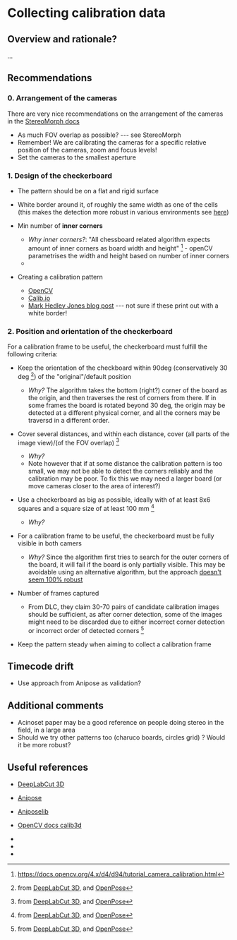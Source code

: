 # Collecting calibration data

## Overview and rationale?
...

## Recommendations

### 0. Arrangement of the cameras
There are very nice recommendations on the arrangement of the cameras in the [StereoMorph docs](https://aaronolsen.github.io/tutorials/stereomorph/arranging_cameras_photography.html)
- As much FOV overlap as possible? --- see StereoMorph
- Remember! We are calibrating the cameras for a specific relative position of the cameras, zoom and focus levels!
- Set the cameras to the smallest aperture

### 1. Design of the checkerboard
- The pattern should be on a flat and rigid surface 

- White border around it, of roughly the same width as one of the cells (this makes the detection more robust in various environments see [here](https://docs.opencv.org/4.2.0/d9/d0c/group__calib3d.html#gad0e88e13cd3d410870a99927510d7f91))

- Min number of **inner corners**
    - *Why inner corners?*: "All chessboard related algorithm expects amount of inner corners as board width and height" [^2] - openCV parametrises the width and height based on number of inner corners
    - 



- Creating a calibration pattern
    - [OpenCV](https://docs.opencv.org/4.x/da/d0d/tutorial_camera_calibration_pattern.html)
    - [Calib.io](https://calib.io/pages/camera-calibration-pattern-generator)
    - [Mark Hedley Jones blog post](https://markhedleyjones.com/projects/calibration-checkerboard-collection) --- not sure if these print out with a white border!

### 2. Position and orientation of the checkerboard
For a calibration frame to be useful, the checkerboard must fulfill the following criteria:

- Keep the orientation of the checkboard within 90deg (conservatively 30 deg [^1]) of the "original"/default position
    - *Why?* The algorithm takes the bottom (right?) corner of the board as the origin, and then traverses the rest of corners from there. If in some frames the board is rotated beyond 30 deg, the origin may be detected at a different physical corner, and all the corners may be traversd in a different order.

- Cover several distances, and within each distance, cover (all parts of the image view)/(of the FOV overlap) [^1]
    - *Why?*
    - Note however that if at some distance the calibration pattern is too small, we may not be able to detect the corners reliably and the calibration may be poor. To fix this we may need a larger board (or move cameras closer to the area of interest?) 

- Use a checkerboard as big as possible, ideally with of at least 8x6 squares and a square size of at least 100 mm [^1]
    - *Why?*

- For a calibration frame to be useful, the checkerboard must be fully visible in both camers
    - *Why?* Since the algorithm first tries to search for the outer corners of the board, it will fail if the board is only partially visible. This may be avoidable using an alternative algorithm, but the approach [doesn't seem 100% robust](https://github.com/opencv/opencv/issues/15712#issuecomment-1493344373)

- Number of frames captured
    - From DLC, they claim 30-70 pairs of candidate calibration images should be sufficient, as after corner detection, some of the images might need to be discarded due to either incorrect corner detection or incorrect order of detected corners [^1]

- Keep the pattern steady when aiming to collect a calibration frame

## Timecode drift
- Use approach from Anipose as validation?

## Additional comments
- Acinoset paper may be a good reference on people doing stereo in the field, in a large area
- Should we try other patterns too (charuco boards, circles grid) ? Would it be more robust?

## Useful references
- [DeepLabCut 3D](https://deeplabcut.github.io/DeepLabCut/docs/Overviewof3D.html#jump-in-with-direct-deeplabcut-2-camera-support)
- [Anipose]()
- [Aniposelib](https://anipose.readthedocs.io/en/latest/aniposelib-tutorial.html)
- [OpenCV docs calib3d](https://docs.opencv.org/4.2.0/d9/d0c/group__calib3d.html#gad0e88e13cd3d410870a99927510d7f91)


- [^1]: from [DeepLabCut 3D](https://deeplabcut.github.io/DeepLabCut/docs/Overviewof3D.html#jump-in-with-direct-deeplabcut-2-camera-support), and [OpenPose](https://github.com/jrkwon/openpose/blob/master/doc/calibration_demo.md#general-quality-tips)

- [^2]: https://docs.opencv.org/4.x/d4/d94/tutorial_camera_calibration.html

- [^3]: https://github.com/TemugeB/python_stereo_camera_calibrate#procedure
